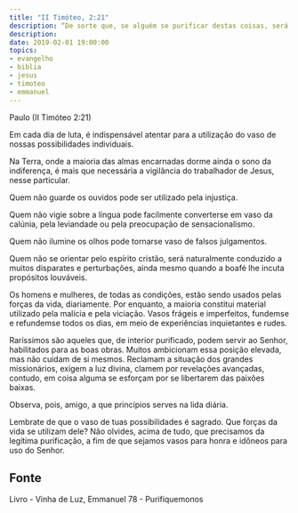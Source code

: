 ```yaml
---
title: "II Timóteo, 2:21"
description: “De sorte que, se alguém se purificar destas coisas, será vaso para honra, santificado e idôneo para uso do Senhor, e preparado para toda a boa obra.”
description: 
date: 2019-02-01 19:00:00
topics: 
- evangelho
- biblia
- jesus
- timoteo
- emmanuel
---
```


Paulo (II Timóteo 2:21)

Em cada dia de luta, é indispensável atentar para a utilização do vaso de
nossas possibilidades individuais.

Na Terra, onde a maioria das almas encarnadas dorme ainda o sono da
indiferença, é mais que necessária a vigilância do trabalhador de Jesus, nesse
particular.

Quem não guarde os ouvidos pode ser utilizado pela injustiça.

Quem não vigie sobre a língua pode facilmente converter­se em vaso da
calúnia, pela leviandade ou pela preocupação de sensacionalismo.

Quem não ilumine os olhos pode tornar­se vaso de falsos julgamentos.

Quem não se orientar pelo espírito cristão, será naturalmente conduzido a muitos
disparates e perturbações, ainda mesmo quando a boa­fé lhe incuta propósitos
louváveis.

Os homens e mulheres, de todas as condições, estão sendo usados pelas
forças da vida, diariamente. Por enquanto, a maioria constitui material utilizado pela
malícia e pela viciação. Vasos frágeis e imperfeitos, fundem­se e refundem­se todos
os dias, em meio de experiências inquietantes e rudes.

Raríssimos são aqueles que, de interior purificado, podem servir ao Senhor,
habilitados para as boas obras. Muitos ambicionam essa posição elevada, mas não
cuidam de si mesmos. Reclamam a situação dos grandes missionários, exigem a luz
divina, clamem por revelações avançadas, contudo, em coisa alguma se esforçam
por se libertarem das paixões baixas.

Observa, pois, amigo, a que princípios serves na lida diária.

Lembra­te de que o vaso de tuas possibilidades é sagrado. Que forças da
vida se utilizam dele? Não olvides, acima de tudo, que precisamos da legítima
purificação, a fim de que sejamos vasos para honra e idôneos para uso do Senhor.


## Fonte
Livro - Vinha de Luz, Emmanuel
78 - Purifiquemo­nos
